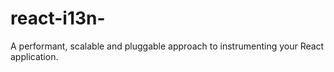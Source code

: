 # react-i13n-
A performant, scalable and pluggable approach to instrumenting your React application. 
